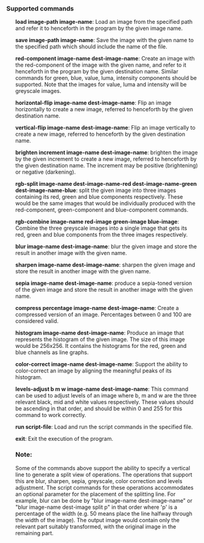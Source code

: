 <h3>Supported commands</h3>

<ul><b>load image-path image-name</b>: Load an image from the specified path and refer it to henceforth in the program by the given image name.

<b>save image-path image-name</b>: Save the image with the given name to the specified path which
should include the name of the file.

<b>red-component image-name dest-image-name</b>: Create an image with the red-component of the image
with the given name, and refer to it henceforth in the program by the given destination name.
Similar commands for green, blue, value, luma, intensity components should be supported. Note that
the images for value, luma and intensity will be greyscale images.

<b>horizontal-flip image-name dest-image-name</b>: Flip an image horizontally to create a new image,
referred to henceforth by the given destination name.

<b>vertical-flip image-name dest-image-name</b>: Flip an image vertically to create a new image,
referred to henceforth by the given destination name.

<b>brighten increment image-name dest-image-name</b>: brighten the image by the given increment to
create a new image, referred to henceforth by the given destination name. The increment may be
positive (brightening) or negative (darkening).

<b>rgb-split image-name dest-image-name-red dest-image-name-green dest-image-name-blue</b>: split
the given image into three images containing its red, green and blue components respectively. These
would be the same images that would be individually produced with the red-component, green-component
and blue-component commands.

<b>rgb-combine image-name red-image green-image blue-image</b>: Combine the three greyscale images
into a single image that gets its red, green and blue components from the three images respectively.

<b>blur image-name dest-image-name</b>: blur the given image and store the result in another image
with the given name.

<b>sharpen image-name dest-image-name</b>: sharpen the given image and store the result in another
image with the given name.

<b>sepia image-name dest-image-name</b>: produce a sepia-toned version of the given image and store
the result in another image with the given name.

<b>compress percentage image-name dest-image-name</b>: Create a compressed version of an image. Percentages between 0 and 100 are considered valid.

<b>histogram image-name dest-image-name</b>: Produce an image that represents the histogram of the given image. The size of this image would be 256x256. It contains the histograms for the red, green and blue channels as line graphs.

<b>color-correct image-name dest-image-name</b>: Support the ability to color-correct an image by aligning the meaningful peaks of its histogram.

<b>levels-adjust b m w image-name dest-image-name</b>: This command can be used to adjust levels of an image where b, m and w are the three relevant black, mid and white values respectively. These values should be ascending in that order, and should be within 0 and 255 for this command to work correctly.

<b>run script-file</b>: Load and run the script commands in the specified file.

<b>exit</b>: Exit the execution of the program.

<h3>Note:</h3>
Some of the commands above support the ability to specify a vertical line to generate a split view of operations. The operations that support this are blur, sharpen, sepia, greyscale, color correction and levels adjustment. The script commands for these operations accommodates an optional parameter for the placement of the splitting line. For example, blur can be done by "blur image-name dest-image-name" or "blur image-name dest-image split p" in that order where 'p' is a percentage of the width (e.g. 50 means place the line halfway through the width of the image). The output image would contain only the relevant part suitably transformed, with the original image in the remaining part.


